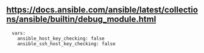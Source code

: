 https://docs.ansible.com/ansible/latest/collections/ansible/builtin/debug_module.html
---
```
  vars:
    ansible_host_key_checking: false
    ansible_ssh_host_key_checking: false
```
